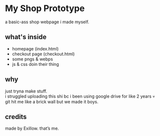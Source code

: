 # My Shop Prototype

a basic-ass shop webpage i made myself.

## what's inside

- homepage (index.html)
- checkout page (checkout.html)
- some pngs & webps
- js & css doin their thing

## why

just tryna make stuff.  
i struggled uploading this shi bc i been using google drive for like 2 years 💀  
git hit me like a brick wall but we made it boys.

## credits

made by Exillow. that’s me.
